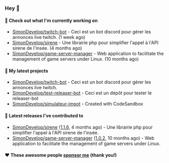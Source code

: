 ### Hey 👋

#### 👷 Check out what I'm currently working on

- [SimonDevelop/twitch-bot](https://github.com/SimonDevelop/twitch-bot) - Ceci est un bot discord pour gérer les annonces live twitch. (1 week ago)
- [SimonDevelop/sirene](https://github.com/SimonDevelop/sirene) - Une librairie php pour simplifier l&#39;appel à l&#39;API sirene de l&#39;insée. (4 months ago)
- [SimonDevelop/game-server-manager](https://github.com/SimonDevelop/game-server-manager) - Web application to facilitate the management of game servers under Linux. (10 months ago)

#### 🌱 My latest projects

- [SimonDevelop/twitch-bot](https://github.com/SimonDevelop/twitch-bot) - Ceci est un bot discord pour gérer les annonces live twitch.
- [SimonDevelop/test-releaser-bot](https://github.com/SimonDevelop/test-releaser-bot) - Ceci est un dépôt pour tester le releaser-bot
- [SimonDevelop/simulateur-impot](https://github.com/SimonDevelop/simulateur-impot) - Created with CodeSandbox

#### 🔭 Latest releases I've contributed to

- [SimonDevelop/sirene](https://github.com/SimonDevelop/sirene) ([1.1.6](https://github.com/SimonDevelop/sirene/releases/tag/1.1.6), 4 months ago) - Une librairie php pour simplifier l&#39;appel à l&#39;API sirene de l&#39;insée.
- [SimonDevelop/game-server-manager](https://github.com/SimonDevelop/game-server-manager) ([1.0.2](https://github.com/SimonDevelop/game-server-manager/releases/tag/1.0.2), 10 months ago) - Web application to facilitate the management of game servers under Linux.


#### ❤️ These awesome people [sponsor me](https://github.com/sponsors/SimonDevelop) (thank you!)
